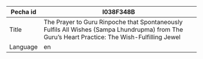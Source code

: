 |Pecha id | I038F348B
| --- | --- 
|Title | The Prayer to Guru Rinpoche that Spontaneously Fulfils All Wishes (Sampa Lhundrupma) from The Guru’s Heart Practice: The Wish-Fulfilling Jewel 
|Language | en